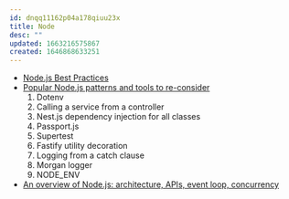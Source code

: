 ```yaml
---
id: dnqq11162p04a178qiuu23x
title: Node
desc: ""
updated: 1663216575867
created: 1646868633251
---
```


- [Node.js Best Practices](https://github.com/goldbergyoni/nodebestpractices)
- [Popular Node.js patterns and tools to re-consider](https://practica.dev/blog/popular-nodejs-pattern-and-tools-to-reconsider/)
  1. Dotenv
  2. Calling a service from a controller
  3. Nest.js dependency injection for all classes
  4. Passport.js
  5. Supertest
  6. Fastify utility decoration
  7. Logging from a catch clause
  8. Morgan logger
  9. NODE_ENV
- [An overview of Node.js: architecture, APIs, event loop, concurrency](https://2ality.com/2022/09/nodejs-overview.html)
